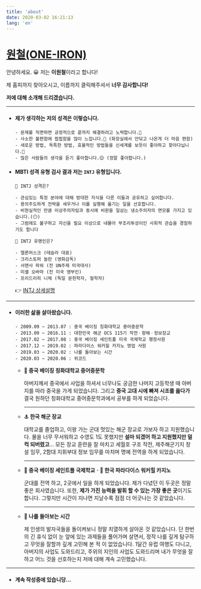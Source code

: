```yaml
---
title: 'about'
date: 2020-03-02 16:21:13
lang: 'en'
---
```


# [원철(ONE-IRON)](https://one-iron.netlify.com/)

안녕하세요. 😀 저는 **이원철**이라고 합니다!

제 홈피까지 찾아오시고, 이름까지 클릭해주셔서 **너무 감사합니다!**

**저에 대해 소개해 드리겠습니다.**

---

- #### 제가 생각하는 저의 성격은 이렇습니다.

  ```
  - 문제를 직면하면 긍정적으로 끝까지 해결하려고 노력합니다.🏃‍
  - 사소한 불편함에 찝찝함을 많이 느낍니다.🤬 (화장실에서 안닦고 나온게 더 마음 편함)
  - 새로운 방법, 독특한 방법, 효율적인 방법들을 신세계를 보듯이 좋아하고 찾아다닙니다.🥰
  - 많은 사람들의 생각을 듣기 좋아합니다.😊 (정말 좋아합니다.)
  ```

  

- #### MBTI 성격 유형 검사 결과 저는 `INTJ` 유형입니다.

  ```
  🧑 INTJ 성격은?
  
  - 관심있는 특정 분야에 대해 방대한 지식을 다른 이들과 공유하고 싶어합니다.
  - 용의주도하게 전략을 세우거나 이를 실행해 옮기는 일을 선호합니다.
  - 비현실적인 만큼 이상주의자임과 동시에 비판을 일삼는 냉소주의자의 면모를 가지고 있습니다.(😶)
  - 그럼에도 불구하고 자신을 필요 이상으로 내몰아 부조리투성이인 사회적 관습을 경험하기도 합니다
  
  🤴 INTJ 유명인은?
  
  - 엘론머스크 (테슬라 대표)
  - 크리스토퍼 놀란 (영화감독)
  - 서맨사 파워 (전 UN주제 미국대사)
  - 미셸 오바마 (전 미국 영부인)
  - 프리드리히 니체 (독일 문헌학자, 철학자)
  ```
  
  👉 [INTJ 상세설명](https://www.16personalities.com/ko/성격유형-intj)

---



- #### 이러한 삶을 살아왔습니다.

  ```
  - 2009.09 ~ 2013.07 : 중국 베이징 칭화대학교 중어중문학
  - 2013.09 ~ 2016.11 : 대한민국 해군 OCS 115기 작전ㆍ항해ㆍ정보장교
  - 2017.02 ~ 2017.08 : 중국 베이징 세인트폴 미국 국제학교 행정사원
  - 2017.12 ~ 2019.02 : 파라다이스 워커힐 카지노 영업 사원
  - 2019.03 ~ 2020.02 : 나를 돌아보는 시간
  - 2020.03 ~ 2020.06 : 위코드
  ```

  - **👲 중국 베이징 칭화대학교 중어중문학**

    아버지께서 중국에서 사업을 하셔서 너무나도 궁금한 나머지 고등학생 때 아버지를 따라 중국을 가게 되었습니다. 그리고 **중국 고대 시에 빠져 시조를 읊다가** 결국 원하던 칭화대학교 중어중문학과에서 공부를 하게 되었습니다.

    ---

  - **⚓ 한국 해군 장교**

    대학교를 졸업하고, 이왕 가는 군대 멋있는 해군 장교로 가보자 하고 지원했습니다. 물을 너무 무서워하고 수영도 1도 못했지만 **설마 되겠어 하고 지원했지만 덜컥 되버렸고**... 모든 장교 훈련을 잘 마치고 세월호 구조 작전, 제주해군기지 창설 임무, 2함대 지휘부대 정보 임무를 마치며 명예 전역을 하게 되었습니다.

    ---

  - **🏫 중국 베이징 세인트폴 국제학교ㆍ🎰 한국 파라다이스 워커힐 카지노** 

    군대를 전역 하고, 2곳에서 일을 하게 되었습니다. 제가 다녔던 이 두곳은 정말 좋은 회사였습니다. 또한, **제가 가진 능력을 발휘 할 수 있는 가장 좋은 곳**이기도 합니다. 그렇지만 시간이 지나면 지날수록 점점 더 어긋나는 것 같았습니다. 

    ---

  - **🧭 나를 돌아보는 시간**

    제 인생의 발자국들을 돌이켜보니 정말 치열하게 살아온 것 같았습니다. 단 한번의 긴 휴식 없이 눈 앞에 있는 과제들을 풀어가며 살면서, 정작 나를 깊게 탐구하고 무엇을 잘할까 깊게 고민해 본 적 이 없었습니다. 1달간 유럽 여행도 다니고, 아버지의 사업도 도와드리고, 주위의 지인의 사업도 도와드리며 내가 무엇을 잘하고 어느 것을 선호하는지 저에 대해 계속 고민했습니다.

---



- #### 계속 작성중에 있습니당...